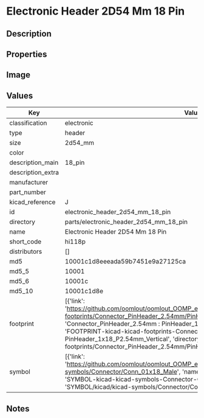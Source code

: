 # Electronic Header 2D54 Mm 18 Pin

## Description

## Properties


## Image


## Values

| Key | Value |
| --- | --- |
| classification | electronic |
| type | header |
| size | 2d54_mm |
| color |  |
| description_main | 18_pin |
| description_extra |  |
| manufacturer |  |
| part_number |  |
| kicad_reference | J |
| id | electronic_header_2d54_mm_18_pin |
| directory | parts/electronic_header_2d54_mm_18_pin |
| name | Electronic Header 2D54 Mm 18 Pin |
| short_code | hi118p |
| distributors | [] |
| md5 | 10001c1d8eeeada59b7451e9a27125ca |
| md5_5 | 10001 |
| md5_6 | 10001c |
| md5_10 | 10001c1d8e |
| footprint | [{'link': 'https://github.com/oomlout/oomlout_OOMP_eda_V2/tree/main/FOOTPRINT/kicad/kicad-footprints/Connector_PinHeader_2.54mm/PinHeader_1x18_P2.54mm_Vertical', 'name': 'Connector_PinHeader_2.54mm : PinHeader_1x18_P2.54mm_Vertical', 'id': 'FOOTPRINT-kicad-kicad-footprints-Connector_PinHeader_2.54mm-PinHeader_1x18_P2.54mm_Vertical', 'directory': 'FOOTPRINT/kicad/kicad-footprints/Connector_PinHeader_2.54mm/PinHeader_1x18_P2.54mm_Vertical/'}] |
| symbol | [{'link': 'https://github.com/oomlout/oomlout_OOMP_eda_V2/tree/main/SYMBOL/kicad/kicad-symbols/Connector/Conn_01x18_Male', 'name': 'Connector : Conn_01x18_Male', 'id': 'SYMBOL-kicad-kicad-symbols-Connector-Conn_01x18_Male', 'directory': 'SYMBOL/kicad/kicad-symbols/Connector/Conn_01x18_Male/'}] |

## Notes

